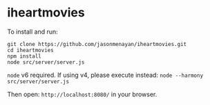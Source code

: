 # iheartmovies

To install and run:

```
git clone https://github.com/jasonmenayan/iheartmovies.git
cd iheartmovies
npm install
node src/server/server.js
```

`node` v6 required. If using v4, please execute instead:
`node --harmony src/server/server.js`

Then open:
`http://localhost:8080/`
in your browser.


